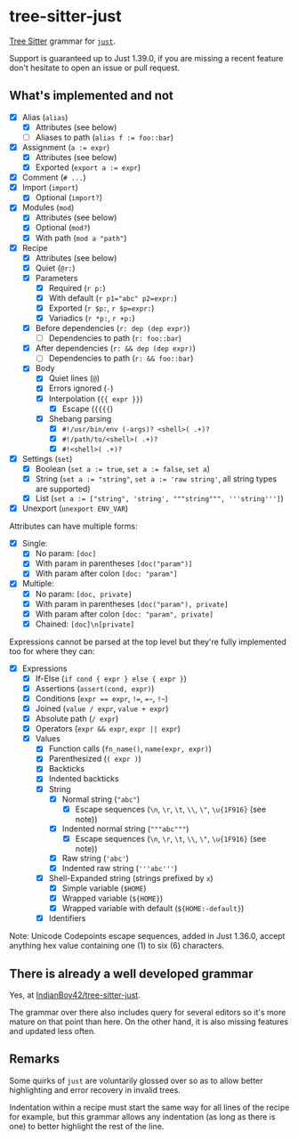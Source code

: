 # tree-sitter-just

[Tree Sitter](https://tree-sitter.github.io/tree-sitter/) grammar for [`just`](https://github.com/casey/just).

Support is guaranteed up to Just 1.39.0, if you are missing a recent feature don't hesitate to open an issue or pull request.

## What's implemented and not

- [x] Alias (`alias`)
  - [x] Attributes (see below)
  - [ ] Aliases to path (`alias f := foo::bar`)
- [x] Assignment (`a := expr`)
  - [x] Attributes (see below)
  - [x] Exported (`export a := expr`)
- [x] Comment (`# ...`)
- [x] Import (`import`)
  - [x] Optional (`import?`)
- [x] Modules (`mod`)
  - [x] Attributes (see below)
  - [x] Optional (`mod?`)
  - [x] With path (`mod a "path"`)
- [x] Recipe
  - [x] Attributes (see below)
  - [x] Quiet (`@r:`)
  - [x] Parameters
    - [x] Required (`r p:`)
    - [x] With default (`r p1="abc" p2=expr:`)
    - [x] Exported (`r $p:`, `r $p=expr:`)
    - [x] Variadics (`r *p:`, `r +p:`)
  - [x] Before dependencies (`r: dep (dep expr)`)
    - [ ] Dependencies to path (`r: foo::bar`)
  - [x] After dependencies (`r: && dep (dep expr)`)
    - [ ] Dependencies to path (`r: && foo::bar`)
  - [x] Body
    - [x] Quiet lines (`@`)
    - [x] Errors ignored (`-`)
    - [x] Interpolation (`{{ expr }}`)
      - [x] Escape (`{{{{`)
    - [x] Shebang parsing
      - [x] `#!/usr/bin/env (-args)? <shell>( .+)?`
      - [x] `#!/path/to/<shell>( .+)?`
      - [x] `#!<shell>( .+)?`
- [x] Settings (`set`)
  - [x] Boolean (`set a := true`, `set a := false`, `set a`)
  - [x] String (`set a := "string"`, `set a := 'raw string'`, all string types are supported)
  - [x] List (`set a := ["string", 'string', """string""", '''string''']`)
- [x] Unexport (`unexport ENV_VAR`)

Attributes can have multiple forms:

- [x] Single:
  - [x] No param: `[doc]`
  - [x] With param in parentheses `[doc("param")]`
  - [x] With param after colon `[doc: "param"]`
- [x] Multiple:
  - [x] No param: `[doc, private]`
  - [x] With param in parentheses `[doc("param"), private]`
  - [x] With param after colon `[doc: "param", private]`
  - [x] Chained: `[doc]\n[private]`

Expressions cannot be parsed at the top level but they're fully implemented too for where they can:

- [x] Expressions
  - [x] If-Else (`if cond { expr } else { expr }`)
  - [x] Assertions (`assert(cond, expr)`)
  - [x] Conditions (`expr == expr`, `!=`, `=~`, `!~`)
  - [x] Joined (`value / expr`, `value + expr`)
  - [x] Absolute path (`/ expr`)
  - [x] Operators (`expr && expr`, `expr || expr`)
  - [x] Values
    - [x] Function calls (`fn_name()`, `name(expr, expr)`)
    - [x] Parenthesized (`( expr )`)
    - [x] Backticks
    - [x] Indented backticks
    - [x] String
      - [x] Normal string (`"abc"`)
        - [x] Escape sequences (`\n`, `\r`, `\t`, `\\`, `\"`, `\u{1F916}` (see note))
      - [x] Indented normal string (`"""abc"""`)
        - [x] Escape sequences (`\n`, `\r`, `\t`, `\\`, `\"`, `\u{1F916}` (see note))
      - [x] Raw string (`'abc'`)
      - [x] Indented raw string (`'''abc'''`)
    - [x] Shell-Expanded string (strings prefixed by `x`)
      - [x] Simple variable (`$HOME`)
      - [x] Wrapped variable (`${HOME}`)
      - [x] Wrapped variable with default (`${HOME:-default}`)
    - [x] Identifiers

Note: Unicode Codepoints escape sequences, added in Just 1.36.0, accept anything hex value containing one (1) to six (6) characters.

## There is already a well developed grammar

Yes, at [IndianBoy42/tree-sitter-just](https://github.com/IndianBoy42/tree-sitter-just).

The grammar over there also includes query for several editors so it's more mature on that point than here.
On the other hand, it is also missing features and updated less often.

## Remarks

Some quirks of `just` are voluntarily glossed over so as to allow better highlighting and error recovery in invalid trees.

Indentation within a recipe must start the same way for all lines of the recipe for example, but this grammar allows any indentation (as long as there is one) to better highlight the rest of the line.
